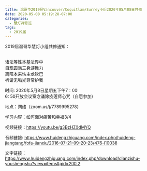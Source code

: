 ```yaml
---
title: 温哥华2019届Vancouver/Coquitlam/Surrey小组2020年05月08日共修
date: 2020-05-08 05:19:28-07:00
categories:
  - 慧灯禅修班
tags:
  - 2019届
---
```

2019届温哥华慧灯小组共修通知：

<br/>诸法等性本基法界中
<br/>自现圆满三身游舞力
<br/>离障本来怙主龙钦巴
<br/>祈请无垢光尊常护我

时间:   2020年5月8日星期五下午7：00 
<br/>6: 50开放会议室念诵除疫莲师心咒（自愿参加）

地点：网络（zoom.us/j/7789995278）

学习内容：如何面对痛苦和幸福3/4

视频链接：https://youtu.be/g3BzHZ0dMYQ

音频链接: 
https://www.huidengzhiguang.com/index.php/huideng-jiangtang/fofa-jianxiu/2016-07-21-09-20-23/476-l10038

文字链接：https://www.huidengzhiguang.com/index.php/download/dianzishu-youshengshu?view=items&gid=200.2